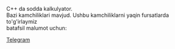 C++ da sodda kalkulyator. </br>Bazi kamchiliklari mavjud. Ushbu kamchiliklarni yaqin fursatlarda to'g'irlaymiz </br>
batafsil malumot uchun:

<a href="http://t.me/cpp_coder_uz">Telegram</a>

